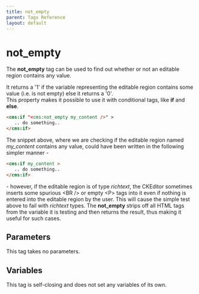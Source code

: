 ```yaml
---
title: not_empty
parent: Tags Reference
layout: default
---
```


# not_empty

The **not\_empty** tag can be used to find out whether or not an editable region contains any value.

It returns a '1' if the variable representing the editable region contains some value (i.e. is not empty) else it returns a '0'.<br/>
This property makes it possible to use it with conditional tags, like **if** and **else**.

```html
<cms:if "<cms:not_empty my_content />" >
   .. do something..
</cms:if>
```

The snippet above, where we are checking if the editable region named *my\_content* contains any value,  could have been written in the following simpler manner -

```html
<cms:if my_content >
   .. do something..
</cms:if>
```

\- however, if the editable region is of type _richtext_, the CKEditor sometimes inserts some spurious &lt;BR /&gt; or empty &lt;P&gt; tags into it even if nothing is entered into the editable region by the user. This will cause the simple test above to fail with _richtext_ types. The **not\_empty** strips off all HTML tags from the variable it is testing and then returns the result, thus making it useful for such cases.

## Parameters

This tag takes no parameters.

## Variables

This tag is self-closing and does not set any variables of its own.
